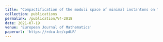 ```yaml
---
title: "Compactification of the moduli space of minimal instantons on the Fano threefold V4"
collection: publications
permalink: /publication/V4-2018
date: 2021-07-19
venue: 'European Journal of Mathematics'
paperurl: 'https://rdcu.be/cpdLR'
---
```



